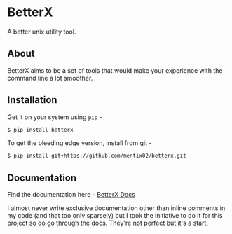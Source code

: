 # BetterX

A better unix utility tool.

## About

BetterX aims to be a set of tools that would make your experience with the command line a lot smoother.

## Installation

Get it on your system using `pip` - 

```sh
$ pip install betterx
```

To get the bleeding edge version, install from git - 

```sh
$ pip install git+https://github.com/mentix02/betterx.git
```

## Documentation

Find the documentation here - [BetterX Docs](docs/README.md)

I almost never write exclusive documentation other than inline comments in my code (and that too only sparsely) but I took the initiative to do it for this project so do go through the docs. They're not perfect but it's a start.
